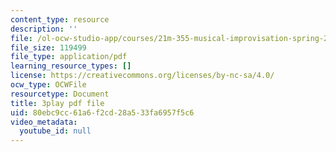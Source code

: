 ```yaml
---
content_type: resource
description: ''
file: /ol-ocw-studio-app/courses/21m-355-musical-improvisation-spring-2013/80ebc9cc61a6f2cd28a533fa6957f5c6_PPDWaZPu7MU.pdf
file_size: 119499
file_type: application/pdf
learning_resource_types: []
license: https://creativecommons.org/licenses/by-nc-sa/4.0/
ocw_type: OCWFile
resourcetype: Document
title: 3play pdf file
uid: 80ebc9cc-61a6-f2cd-28a5-33fa6957f5c6
video_metadata:
  youtube_id: null
---
```

